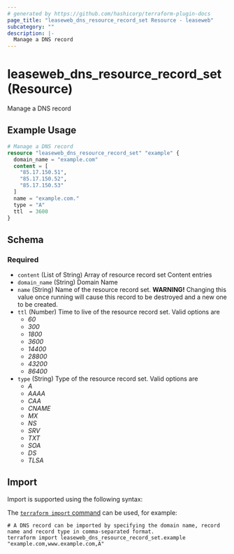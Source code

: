 ```yaml
---
# generated by https://github.com/hashicorp/terraform-plugin-docs
page_title: "leaseweb_dns_resource_record_set Resource - leaseweb"
subcategory: ""
description: |-
  Manage a DNS record
---
```


# leaseweb_dns_resource_record_set (Resource)

Manage a DNS record

## Example Usage

```terraform
# Manage a DNS record
resource "leaseweb_dns_resource_record_set" "example" {
  domain_name = "example.com"
  content = [
    "85.17.150.51",
    "85.17.150.52",
    "85.17.150.53"
  ]
  name = "example.com."
  type = "A"
  ttl  = 3600
}
```

<!-- schema generated by tfplugindocs -->
## Schema

### Required

- `content` (List of String) Array of resource record set Content entries
- `domain_name` (String) Domain Name
- `name` (String) Name of the resource record set. **WARNING!** Changing this value once running will cause this record to be destroyed and a new one to be created.
- `ttl` (Number) Time to live of the resource record set. Valid options are 
  - *60*
  - *300*
  - *1800*
  - *3600*
  - *14400*
  - *28800*
  - *43200*
  - *86400*
- `type` (String) Type of the resource record set. Valid options are 
  - *A*
  - *AAAA*
  - *CAA*
  - *CNAME*
  - *MX*
  - *NS*
  - *SRV*
  - *TXT*
  - *SOA*
  - *DS*
  - *TLSA*

## Import

Import is supported using the following syntax:

The [`terraform import` command](https://developer.hashicorp.com/terraform/cli/commands/import) can be used, for example:

```shell
# A DNS record can be imported by specifying the domain name, record name and record type in comma-separated format.
terraform import leaseweb_dns_resource_record_set.example "example.com,www.example.com,A"
```
